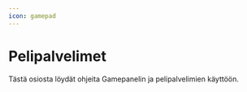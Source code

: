 ```yaml
---
icon: gamepad
---
```

# Pelipalvelimet

Tästä osiosta löydät ohjeita Gamepanelin ja pelipalvelimien käyttöön.
